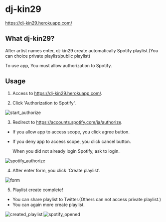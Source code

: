 # dj-kin29

https://dj-kin29.herokuapp.com/


## What dj-kin29?

After artist names enter, dj-kin29 create automatically Spotify playlist.(You can choice private playlist/public playlist)

To use app, You must allow authorization to Spotify.

## Usage
1. Access to https://dj-kin29.herokuapp.com/.

2. Click 'Authorization to Spotify'.

![start_authorize](https://user-images.githubusercontent.com/12015851/85219292-70cf4e80-b3dd-11ea-8367-b54ba5a5ab72.jpg)


3. Redirect to https://accounts.spotify.com/ja/authorize.

- If you allow app to access scope, you click agree button.
- If you deny app to access scope, you click cancel button.

  When you did not already login Spotify, ask to login.

![spotify_authorize](https://user-images.githubusercontent.com/12015851/85219288-6f058b00-b3dd-11ea-8314-90df45a65ec1.jpg)

4. After enter form, you click 'Create playlist'.

![form](https://user-images.githubusercontent.com/12015851/85219287-6e6cf480-b3dd-11ea-8638-bcfa368878c9.jpg)


5. Playlist create complete!

- You can share playlist to Twitter.(Others can not access private playlist.)
- You can again more create playlist.

![created_playlist](https://user-images.githubusercontent.com/12015851/85219285-6c0a9a80-b3dd-11ea-9507-05fb39358f8d.jpg)
![spotify_opened](https://user-images.githubusercontent.com/12015851/85219290-7036b800-b3dd-11ea-9e39-94800abdc447.jpg)

